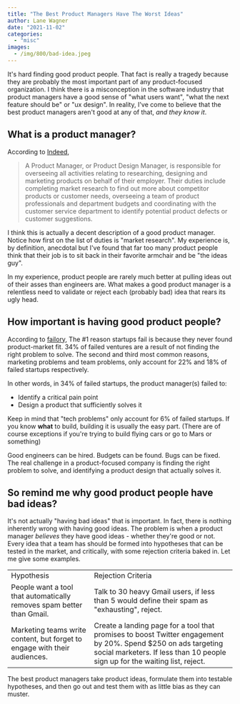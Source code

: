 ```yaml
---
title: "The Best Product Managers Have The Worst Ideas"
author: Lane Wagner
date: "2021-11-02"
categories: 
  - "misc"
images:
  - /img/800/bad-idea.jpeg
---
```


It's hard finding good product people. That fact is really a tragedy because they are probably the most important part of any product-focused organization. I think there is a misconception in the software industry that product managers have a good sense of "what users want", "what the next feature should be" or "ux design". In reality, I've come to believe that the best product managers aren't good at any of that, _and they know it_.

## What is a product manager?

According to [Indeed](https://www.indeed.com/hire/job-description/product-manager?gclid=CjwKCAjwoP6LBhBlEiwAvCcthE-n2NfG01rRkwSc5Ff7tR-F3qZcScp8YEPJ1hgjOHDYRD3YPCJ2yhoCLoUQAvD_BwE&aceid=),

> A Product Manager, or Product Design Manager, is responsible for overseeing all activities relating to researching, designing and marketing products on behalf of their employer. Their duties include completing market research to find out more about competitor products or customer needs, overseeing a team of product professionals and department budgets and coordinating with the customer service department to identify potential product defects or customer suggestions.

I think this is actually a decent description of a good product manager. Notice how first on the list of duties is "market research". My experience is, by definition, anecdotal but I've found that far too many product people think that their job is to sit back in their favorite armchair and be "the ideas guy".

In my experience, product people are rarely much better at pulling ideas out of their asses than engineers are. What makes a good product manager is a relentless need to validate or reject each (probably bad) idea that rears its ugly head.

## How important is having good product people?

According to [failory](https://www.failory.com/blog/startup-failure-rate), The #1 reason startups fail is because they never found product-market fit. 34% of failed ventures are a result of not finding the right problem to solve. The second and third most common reasons, marketing problems and team problems, only account for 22% and 18% of failed startups respectively.

In other words, in 34% of failed startups, the product manager(s) failed to:

- Identify a critical pain point
- Design a product that sufficiently solves it

Keep in mind that "tech problems" only account for 6% of failed startups. If you know **what** to build, building it is usually the easy part. (There are of course exceptions if you're trying to build flying cars or go to Mars or something)

Good engineers can be hired. Budgets can be found. Bugs can be fixed. The real challenge in a product-focused company is finding the right problem to solve, and identifying a product design that actually solves it.

## So remind me why good product people have bad ideas?

It's not actually "having bad ideas" that is important. In fact, there is nothing inherently wrong with having good ideas. The problem is when a product manager _believes_ they have good ideas - whether they're good or not. Every idea that a team has should be formed into hypotheses that can be tested in the market, and critically, with some rejection criteria baked in. Let me give some examples.

<div class="tablewrap">

|                                                                           |                                                                                                                                                                                               |
| ------------------------------------------------------------------------- | --------------------------------------------------------------------------------------------------------------------------------------------------------------------------------------------- |
| Hypothesis                                                                | Rejection Criteria                                                                                                                                                                            |
| People want a tool that automatically removes spam better than Gmail.     | Talk to 30 heavy Gmail users, if less than 5 would define their spam as "exhausting", reject.                                                                                                 |
| Marketing teams write content, but forget to engage with their audiences. | Create a landing page for a tool that promises to boost Twitter engagement by 20%. Spend $250 on ads targeting social marketers. If less than 10 people sign up for the waiting list, reject. |

</div>

The best product managers take product ideas, formulate them into testable hypotheses, and then go out and test them with as little bias as they can muster.
